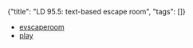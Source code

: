 {"title": "LD 95.5: text-based escape room", "tags": []}
* [evscaperoom](https://griatch.itch.io/evscaperoom)
* [play](https://demo.evennia.com/webclient/])

